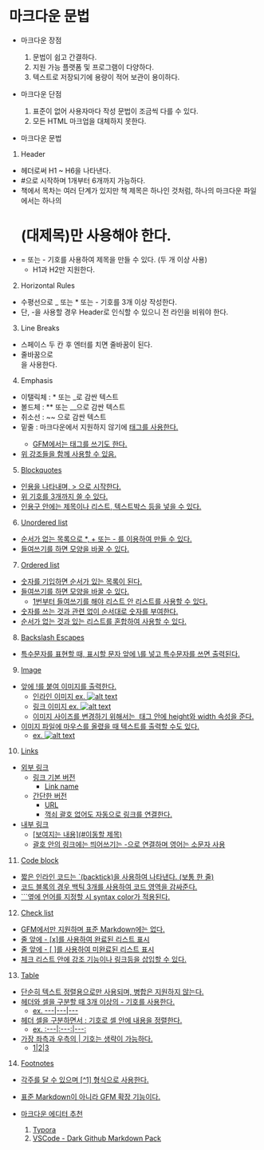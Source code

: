 # 마크다운 문법

- 마크다운 장점
  1. 문법이 쉽고 간결하다.
  2. 지원 가능 플랫폼 및 프로그램이 다양하다.
  3. 텍스트로 저장되기에 용량이 적어 보관이 용이하다.
- 마크다운 단점
  1. 표준이 없어 사용자마다 작성 문법이 조금씩 다를 수 있다.
  2. 모든 HTML 마크업을 대체하지 못한다.

- 마크다운 문법

1.  Header

- 헤더로써 H1 ~ H6을 나타낸다.
- #으로 시작하며 1개부터 6개까지 가능하다.
- 책에서 목차는 여러 단계가 있지만 책 제목은 하나인 것처럼, 하나의 마크다운 파일에서는 하나의 <h1>(대제목)만 사용해야 한다.
- = 또는 - 기호를 사용하여 제목을 만들 수 있다. (두 개 이상 사용)
  - H1과 H2만 지원한다.

2.  Horizontal Rules

- 수평선으로 \_ 또는 \* 또는 - 기호를 3개 이상 작성한다.
- 단, -을 사용할 경우 Header로 인식할 수 있으니 전 라인을 비워야 한다.

3.  Line Breaks

- 스페이스 두 칸 후 엔터를 치면 줄바꿈이 된다.
- 줄바꿈으로 <br>을 사용한다.

4.  Emphasis

- 이탤릭체 : \* 또는 \_로 감싼 텍스트
- 볼드체 : \*\* 또는 \_\_으로 감싼 텍스트
- 취소선 : ~~ 으로 감싼 텍스트
- 밑줄 : 마크다운에서 지원하지 않기에 <u> 태그를 사용한다.
  - GFM에서는 <ins> 태그를 쓰기도 한다.
- 위 강조들을 함께 사용할 수 있음.

5.  Blockquotes

- 인용을 나타내며, > 으로 시작한다.
- 위 기호를 3개까지 쓸 수 있다.
- 인용구 안에는 제목이나 리스트, 텍스트박스 등을 넣을 수 있다.

6.  Unordered list

- 순서가 없는 목록으로 \*, + 또는 - 를 이용하여 만들 수 있다.
- 들여쓰기를 하면 모양을 바꿀 수 있다.

7.  Ordered list

- 숫자를 기입하면 순서가 있는 목록이 된다.
- 들여쓰기를 하면 모양을 바꿀 수 있다.
  - 1번부터 들여쓰기를 해야 리스트 안 리스트를 사용할 수 있다.
- 숫자를 쓰는 것과 관련 없이 순서대로 숫자를 부여한다.
- 순서가 없는 것과 있는 리스트를 혼합하여 사용할 수 있다.

8.  Backslash Escapes

- 특수문자를 표현할 때, 표시할 문자 앞에 \를 넣고 특수문자를 쓰면 출력된다.

9.  Image

- 앞에 !를 붙여 이미지를 출력한다.
  - 인라인 이미지 ex. ![alt text](/test.png)
  - 링크 이미지 ex. ![alt text](image_URL)
  - 이미지 사이즈를 변경하기 위해서는 <img> 태그 안에 height와 width 속성을 준다.
- 이미지 파일에 마우스를 올렸을 때 텍스트를 출력할 수도 있다.
  - ex. ![alt text](image.png 'Tooltip')

10. Links

- 외부 링크
  - 링크 기본 버전
    - [Link name](URL 'Link name')
  - 간단한 버전
    - URL
    - 꺽쇠 괄호 없어도 자동으로 링크를 연결한다.
- 내부 링크
  - [보여지는 내용](#이동할 제목)
  - 괄호 안의 링크에는 띄어쓰기는 -으로 연결하며 영어는 소문자 사용

11. Code block

- 짧은 인라인 코드는 \`(backtick)을 사용하여 나타낸다. (보통 한 줄)
- 코드 블록의 경우 백틱 3개를 사용하여 코드 영역을 감싸준다.
- \`\`\`옆에 언어를 지정할 시 syntax color가 적용된다.

12. Check list

- GFM에서만 지원하며 표준 Markdown에는 없다.
- 줄 앞에 - [x]를 사용하여 완료된 리스트 표시
- 줄 앞에 - [ ]를 사용하여 미완료된 리스트 표시
- 체크 리스트 안에 강조 기능이나 링크등을 삽입할 수 있다.

13. Table

- 단순히 텍스트 정렬용으로만 사용되며, 병합은 지원하지 않는다.
- 헤더와 셀을 구분할 때 3개 이상의 - 기호를 사용한다.
  - ex. ---|---|---
- 헤더 셀을 구분하면서 : 기호로 셀 안에 내용을 정렬한다.
  - ex. :---|:---:|---:
- 가장 좌측과 우측의 | 기호는 생략이 가능하다.
  - 1|2|3

14. Footnotes

- 각주를 달 수 있으며 [^1] 형식으로 사용한다.
- 표준 Markdown이 아니라 GFM 확장 기능이다.

- 마크다운 에디터 추천
  1. Typora
  2. VSCode - Dark Github Markdown Pack

